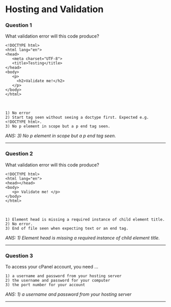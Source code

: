 # Hosting and Validation

### Question 1
What validation error will this code produce?

    <!DOCTYPE html>
    <html lang="en">
    <head>	
       <meta charset="UTF-8">
       <title>Testing</title>
    </head>
    <body>
       <p>		
         <h2>Validate me!</h2>	
       </p>
    </body>
    </html>
    
<br>  

    1) No error
    2) Start tag seen without seeing a doctype first. Expected e.g. <!DOCTYPE html>.
    3) No p element in scope but a p end tag seen.
    
_ANS: 3) No p element in scope but a p end tag seen._<hr>

### Question 2
What validation error will this code produce?

    <!DOCTYPE html>
    <html lang="en">
    <head></head>
    <body>	
       <p> Validate me! </p>
    </body>
    </html>
    
<br>


    1) Element head is missing a required instance of child element title.
    2) No error.
    3) End of file seen when expecting text or an end tag.

_ANS: 1) Element head is missing a required instance of child element title._<hr>

### Question 3
To access your cPanel account, you need ...

    1) a username and password from your hosting server
    2) the username and password for your computer
    3) the port number for your account
    
_ANS: 1) a username and password from your hosting server_<hr>


